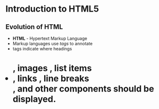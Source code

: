 # Introduction to HTML5

## Evolution of HTML
- **HTML** - Hypertext Markup Language
- Markup languages use *tags* to annotate 
- tags indicate where headings <h1>, images <img>, list items <li>, links <a>, line breaks <br>, and other components should be displayed.

